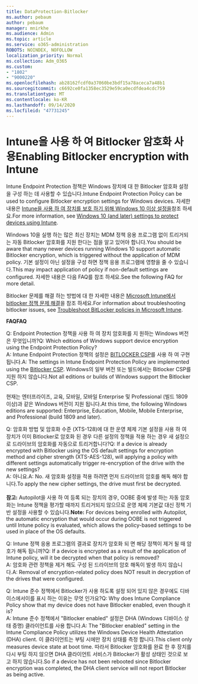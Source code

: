 ```yaml
---
title: DataProtection-Bitlocker
ms.author: pebaum
author: pebaum
manager: mnirkhe
ms.audience: Admin
ms.topic: article
ms.service: o365-administration
ROBOTS: NOINDEX, NOFOLLOW
localization_priority: Normal
ms.collection: Adm_O365
ms.custom:
- "1802"
- "9000220"
ms.openlocfilehash: ab28162fcdf0a37060be3bdf15a78aceca7a48b1
ms.sourcegitcommit: c6692ce0fa1358ec3529e59ca0ecdfdea4cdc759
ms.translationtype: MT
ms.contentlocale: ko-KR
ms.lasthandoff: 09/14/2020
ms.locfileid: "47731245"
---
```

# <a name="enabling-bitlocker-encryption-with-intune"></a><span data-ttu-id="6c84c-102">Intune을 사용 하 여 Bitlocker 암호화 사용</span><span class="sxs-lookup"><span data-stu-id="6c84c-102">Enabling Bitlocker encryption with Intune</span></span>

 <span data-ttu-id="6c84c-103">Intune Endpoint Protection 정책은 Windows 장치에 대 한 Bitlocker 암호화 설정을 구성 하는 데 사용할 수 있습니다.</span><span class="sxs-lookup"><span data-stu-id="6c84c-103">Intune Endpoint Protection Policy can be used to configure Bitlocker encryption settings for Windows devices.</span></span> <span data-ttu-id="6c84c-104">자세한 내용은 [Intune을 사용 하 여 장치를 보호 하기 위해 Windows 10 이상 설정을](https://docs.microsoft.com/intune/endpoint-protection-windows-10#windows-encryption)참조 하세요.</span><span class="sxs-lookup"><span data-stu-id="6c84c-104">For more information, see [Windows 10 (and later) settings to protect devices using Intune](https://docs.microsoft.com/intune/endpoint-protection-windows-10#windows-encryption).</span></span>
 
<span data-ttu-id="6c84c-105">Windows 10을 실행 하는 많은 최신 장치는 MDM 정책 응용 프로그램 없이 트리거되는 자동 Bitlocker 암호화를 지원 한다는 점을 알고 있어야 합니다.</span><span class="sxs-lookup"><span data-stu-id="6c84c-105">You should be aware that many newer devices running Windows 10 support automatic Bitlocker encryption, which is triggered without the application of MDM policy.</span></span> <span data-ttu-id="6c84c-106">기본 설정이 아닌 설정을 구성 하면 정책 응용 프로그램에 영향을 줄 수 있습니다.</span><span class="sxs-lookup"><span data-stu-id="6c84c-106">This may impact application of policy if non-default settings are configured.</span></span> <span data-ttu-id="6c84c-107">자세한 내용은 다음 FAQ를 참조 하세요.</span><span class="sxs-lookup"><span data-stu-id="6c84c-107">See the following FAQ for more detail.</span></span>
 
<span data-ttu-id="6c84c-108">Bitlocker 문제를 해결 하는 방법에 대 한 자세한 내용은 [Microsoft Intune에서 bitlocker 정책 문제 해결](https://docs.microsoft.com/intune/protect/troubleshoot-bitlocker-policies)을 참조 하세요.</span><span class="sxs-lookup"><span data-stu-id="6c84c-108">For information about troubleshooting bitlocker issues, see [Troubleshoot BitLocker policies in Microsoft Intune](https://docs.microsoft.com/intune/protect/troubleshoot-bitlocker-policies).</span></span>
 
 
<span data-ttu-id="6c84c-109">**FAQ**</span><span class="sxs-lookup"><span data-stu-id="6c84c-109">**FAQ**</span></span>

 <span data-ttu-id="6c84c-110">Q: Endpoint Protection 정책을 사용 하 여 장치 암호화를 지 원하는 Windows 버전은 무엇입니까?</span><span class="sxs-lookup"><span data-stu-id="6c84c-110">Q: Which editions of Windows support device encryption using the Endpoint Protection Policy?</span></span><br>
 <span data-ttu-id="6c84c-111">A: Intune Endpoint Protection 정책의 설정은 [BITLOCKER CSP](https://docs.microsoft.com/windows/client-management/mdm/bitlocker-csp)를 사용 하 여 구현 됩니다.</span><span class="sxs-lookup"><span data-stu-id="6c84c-111">A: The settings in Intune Endpoint Protection Policy  are implemented using the [Bitlocker CSP](https://docs.microsoft.com/windows/client-management/mdm/bitlocker-csp).</span></span> <span data-ttu-id="6c84c-112">Windows의 일부 버전 또는 빌드에서는 Bitlocker CSP를 지원 하지 않습니다.</span><span class="sxs-lookup"><span data-stu-id="6c84c-112">Not all editions or builds of Windows support the Bitlocker CSP.</span></span> <br><br>
      <span data-ttu-id="6c84c-113">현재는 엔터프라이즈, 교육, 모바일, 모바일 Enterprise 및 Professional (빌드 1809 이상)과 같은 Windows 버전이 지원 됩니다.</span><span class="sxs-lookup"><span data-stu-id="6c84c-113">At this time, the following Windows editions are supported: Enterprise, Education, Mobile, Mobile Enterprise, and Professional (build 1809 and later).</span></span>
 
<span data-ttu-id="6c84c-114">Q: 암호화 방법 및 암호화 수준 (XTS-128)에 대 한 운영 체제 기본 설정을 사용 하 여 장치가 이미 Bitlocker로 암호화 된 경우 다른 설정의 정책을 적용 하는 경우 새 설정으로 드라이브의 암호화를 자동으로 트리거합니다?</span><span class="sxs-lookup"><span data-stu-id="6c84c-114">Q: If a device is already encrypted with Bitlocker using the OS default settings for encryption method and cipher strength (XTS-AES-128), will applying a policy with different settings automatically trigger re-encryption of the drive with the new settings?</span></span><br>
<span data-ttu-id="6c84c-115">A: 아니요.</span><span class="sxs-lookup"><span data-stu-id="6c84c-115">A: No.</span></span> <span data-ttu-id="6c84c-116">새 암호화 설정을 적용 하려면 먼저 드라이브의 암호를 해독 해야 합니다.</span><span class="sxs-lookup"><span data-stu-id="6c84c-116">To apply the new cipher settings, the drive must first be decrypted.</span></span><br><br>
<span data-ttu-id="6c84c-117">**참고:** Autopilot을 사용 하 여 등록 되는 장치의 경우, OOBE 중에 발생 하는 자동 암호화는 Intune 정책을 평가할 때까지 트리거되지 않으므로 운영 체제 기본값 대신 정책 기반 설정을 사용할 수 있습니다.</span><span class="sxs-lookup"><span data-stu-id="6c84c-117">**Note:** For devices being enrolled with Autopilot, the automatic encryption that would occur during OOBE is not triggered until Intune policy is evaluated, which allows the policy-based settings to be used in place of the OS defaults.</span></span>
 
<span data-ttu-id="6c84c-118">Q: Intune 정책 응용 프로그램의 결과로 장치가 암호화 되 면 해당 정책이 제거 될 때 암호가 해독 됩니까?</span><span class="sxs-lookup"><span data-stu-id="6c84c-118">Q: If a device is encrypted as a result of the  application of Intune policy, will it be decrypted when that policy is removed?</span></span><br>
<span data-ttu-id="6c84c-119">A: 암호화 관련 정책을 제거 해도 구성 된 드라이브의 암호 해독이 발생 하지 않습니다.</span><span class="sxs-lookup"><span data-stu-id="6c84c-119">A: Removal of encryption-related policy does NOT result in decryption of the drives that were configured.</span></span>
 
<span data-ttu-id="6c84c-120">Q: Intune 준수 정책에서 Bitlocker가 사용 하도록 설정 되어 있지 않은 경우에도 디바이스에서이를 표시 하는 이유는 무엇 인가요?</span><span class="sxs-lookup"><span data-stu-id="6c84c-120">Q: Why does Intune Compliance Policy show that my device does not have Bitlocker enabled, even though it is?</span></span><br>
<span data-ttu-id="6c84c-121">A: Intune 준수 정책에서 "Bitlocker enabled" 설정은 DHA (Windows 디바이스 상태 증명) 클라이언트를 사용 합니다.</span><span class="sxs-lookup"><span data-stu-id="6c84c-121">A: The "Bitlocker enabled" setting in the Intune Compliance Policy utilizes the Windows Device Health Attestation  (DHA) client.</span></span> <span data-ttu-id="6c84c-122">이 클라이언트는 부팅 시에만 장치 상태를 측정 합니다.</span><span class="sxs-lookup"><span data-stu-id="6c84c-122">This client only measures device state at boot time.</span></span> <span data-ttu-id="6c84c-123">따라서 Bitlocker 암호화를 완료 한 후 장치를 다시 부팅 하지 않으면 DHA 클라이언트 서비스가 Bitlocker가 활성 상태인 것으로 보고 하지 않습니다.</span><span class="sxs-lookup"><span data-stu-id="6c84c-123">So if a device has not been rebooted since Bitlocker encryption was completed, the DHA client service will not report Bitlocker as being active.</span></span>
 
 